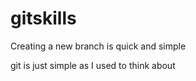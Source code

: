 # gitskills

Creating a new branch is quick and simple

git is just simple as I used to think about
